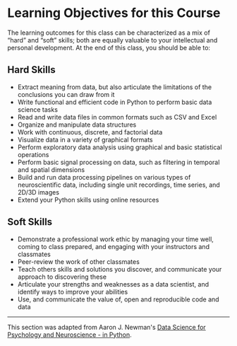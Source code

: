 # Learning Objectives for this Course

The learning outcomes for this class can be characterized as a mix of “hard” and “soft” skills; both are equally valuable to your intellectual and personal development. At the end of this class, you should be able to:

## Hard Skills
- Extract meaning from data, but also articulate the limitations of the conclusions you can draw from it
- Write functional and efficient code in Python to perform basic data science tasks
- Read and write data files in common formats such as CSV and Excel
- Organize and manipulate data structures
- Work with continuous, discrete, and factorial data
- Visualize data in a variety of graphical formats
- Perform exploratory data analysis using graphical and basic statistical operations
- Perform basic signal processing on data, such as filtering in temporal and spatial dimensions
- Build and run data processing pipelines on various types of neuroscientific data, including single unit recordings, time series, and 2D/3D images
- Extend your Python skills using online resources

## Soft Skills
- Demonstrate a professional work ethic by managing your time well, coming to class prepared, and engaging with your instructors and classmates
- Peer-review the work of other classmates
- Teach others skills and solutions you discover, and communicate your approach to discovering these
- Articulate your strengths and weaknesses as a data scientist, and identify ways to improve your abilities
- Use, and communicate the value of, open and reproducible code and data

---
This section was adapted from Aaron J. Newman's [Data Science for Psychology and Neuroscience - in Python](https://neuraldatascience.io/intro.html).